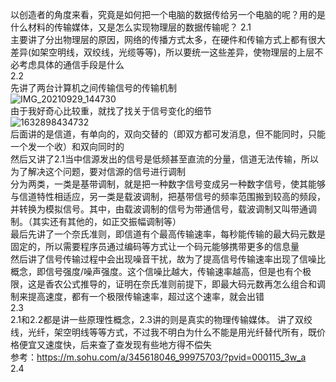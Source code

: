 以创造者的角度来看，究竟是如何把一个电脑的数据传给另一个电脑的呢？用的是什么材料的传输媒体，又是怎么实现物理层的数据传输呢？
2.1 </br>
主要讲了分出物理层的原因，网络的传播方式太多，在硬件和传输方式上都有很大差异(如架空明线，双绞线，光缆等等)，所以要统一这些差异，使物理层的上层不必考虑具体的通信手段是什么</br>
2.2 </br>
先讲了两台计算机之间传输信号的传输机制</br>
![IMG_20210929_144730](https://user-images.githubusercontent.com/74129445/135217295-5d18c958-1b49-47a0-9c6c-183e2df5578d.jpg)</br>
由于我好奇心比较重，就找了找关于信号变化的细节</br>
![1632898434732](https://user-images.githubusercontent.com/74129445/135218078-347be840-2d6a-426e-b260-b1ee8d11f4de.jpeg)</br>
后面讲的是信道，有单向的，双向交替的（即双方都可发消息，但不能同时，只能一个发一个收）和双向同时的</br>
然后又讲了2.1当中信源发出的信号是低频甚至直流的分量，信道无法传输，所以为了解决这个问题，要对信源的信号进行调制</br>
分为两类，一类是基带调制，就是把一种数字信号变成另一种数字信号，使其能够与信道特性相适应，另一类是载波调制，把基带信号的频率范围搬到较高的频段，并转换为模拟信号。其中，由载波调制的信号为带通信号，载波调制又叫带通调制。（其实还有其他的，如正交振幅调制等）</br>
最后先讲了一个奈氏准则，即信道有个最高传输速率，每秒能传输的最大码元数是固定的，所以需要程序员通过编码等方式让一个码元能够携带更多的信息量</br>
然后讲了信号传输过程中会出现噪音干扰，故为了提高信号传输速率出现了信噪比概念，即信号强度/噪声强度。这个信噪比越大，传输速率越高，但是也有个极限，这是香农公式推导的，证明在奈氏准则前提下，即最大码元数再怎么组合和调制来提高速度，都有一个极限传输速率，超过这个速率，就会出错</br>
2.3</br>
2.1和2.2都是讲一些原理性概念，2.3讲的则是真实的物理传输媒体。
讲了双绞线，光纤，架空明线等等方式，不过我不明白为什么不能是用光纤替代所有，既价格便宜又速度快，后来查了查发现有些地方得不偿失</br>
参考：https://m.sohu.com/a/345618046_99975703/?pvid=000115_3w_a</br>
2.4</br>
